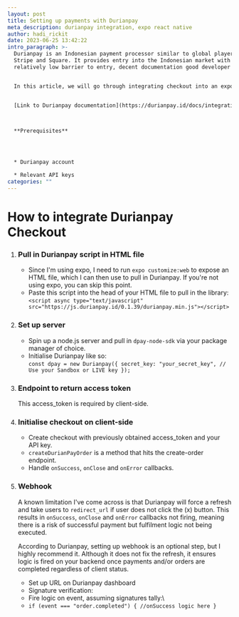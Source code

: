 ```yaml
---
layout: post
title: Setting up payments with Durianpay
meta_description: durianpay integration, expo react native
author: hadi_rickit
date: 2023-06-25 13:42:22
intro_paragraph: >-
  Durianpay is an Indonesian payment processor similar to global players like
  Stripe and Square. It provides entry into the Indonesian market with a
  relatively low barrier to entry, decent documentation good developer support.


  In this article, we will go through integrating checkout into an expo or web project. I will be spinning up a backend to return an access token as well as fire some logic on successful payment in a webhook.


  [L﻿ink to Durianpay documentation](https://durianpay.id/docs/integration/)



  **P﻿rerequisites**




  * Durianpay account

  * R﻿elevant API keys
categories: ""
---
```

# **H﻿ow to integrate Durianpay Checkout**

1. ### Pull in Durianpay script in HTML file

   * Since I'm using expo, I need to run `expo customize:web` to expose an HTML file, which I can then use to pull in Durianpay. If you're not using expo, you can skip this point.
   * P﻿aste this script into the head of your HTML file to pull in the library:\
     `<script async type="text/javascript" src="https://js.durianpay.id/0.1.39/durianpay.min.js"></script>`


2. ### S﻿et up server

   * S﻿pin up a node.js server and pull in `dpay-node-sdk` via your package manager of choice.
   * I﻿nitialise Durianpay like so:\
     `const dpay = new Durianpay({
       secret_key: "your_secret_key", // Use your Sandbox or LIVE key
     });`


3. ### Endpoint to return access token

   T﻿his access_token is required by client-side.

<script src="https://gist.github.com/rickithadi/9e6bf4f7ee854812229064f2ea5c0a98.js"></script>

4. ### Initialise checkout on client-side

   * C﻿reate checkout with previously obtained access_token and your API key.
   * `createDurianPayOrder` is a method that hits the create-order endpoint.
   * H﻿andle `onSuccess`, `onClose` and `onError` callbacks.



4. ### W﻿ebhook

   A known limitation I've come across is that Durianpay will force a refresh and take users to `redirect_url` if user does not click the (x) button. This results in `onSuccess`, `onClose` and `onError` callbacks not firing, meaning there is a risk of successful payment but fulfilment logic not being executed.

   A﻿ccording to Durianpay, setting up webhook is an optional step, but I highly recommend it. Although it does not fix the refresh, it ensures logic is fired on your backend once payments and/or orders are completed regardless of client status.

   * S﻿et up URL on Durianpay dashboard
   * Signature verification:
   * F﻿ire logic on event, assuming signatures tally:\
   * `if (event === "order.completed") {
     //onSuccess logic here
     }`